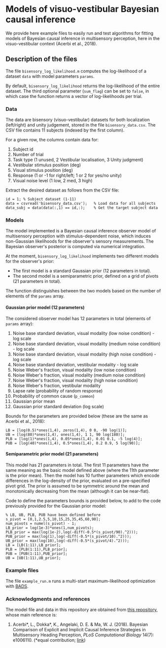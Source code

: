 # Models of visuo-vestibular Bayesian causal inference

We provide here example files to easily run and test algorithms for fitting models of Bayesian causal inference in multisensory perception, here in the visuo-vestibular context (Acerbi et al., 2018).

## Description of the files

The file `bisensory_log_likelihood.m` computes the log-likelihood of a dataset `data` with model parameters `params`.

By default, `bisensory_log_likelihood` returns the log-likelihood of the entire dataset. The third optional parameter (`sum_flag`) can be set to `false`, in which case the function returns a vector of log-likelihoods per trial.

### Data

The data are bisensory (visuo-vestibular) datasets for both localization (left/right) and unity judgement, stored in the file `bisensory_data.csv`. The CSV file contains 11 subjects (indexed by the first column).

For a given row, the columns contain data for:
1. Subject id
2. Number of trial
3. Task type (1 unused, 2 Vestibular localisation, 3 Unity judgment)
4. Vestibular stimulus position (deg)
5. Visual stimulus position (deg)
6. Response (1 or -1 for right/left; 1 or 2 for yes/no unity)
7. Visual noise level (1 low, 2 med, 3 high)

Extract the desired dataset as follows from the CSV file:
```
id = 1; % Subject dataset (1-11)
data = csvread('bisensory_data.csv');   % Load data for all subjects
data_subj = data(data(:,1) == id,:);    % Get the target subject data
```
### Models

The model implemented is a Bayesian causal inference observer model of multisensory perception with stimulus-dependent noise, which induces non-Gaussian likelihoods for the observer's sensory measurements. The Bayesian observer's posterior is computed via numerical integration.

At the moment, `bisensory_log_likelihood` implements two different models for the observer's prior:
- The first model is a standard Gaussian prior (12 parameters in total).
- The second model is a semiparametric prior, defined on a grid of pivots (21 parameters in total).

The function distinguishes between the two models based on the number of elements of the `params` array.

#### Gaussian prior model (12 parameters)

The considered observer model has 12 parameters in total (elements of `params` array):

1. Noise base standard deviation, visual modality (low noise condition) - log scale
2. Noise base standard deviation, visual modality (medium noise condition) - log scale
3. Noise base standard deviation, visual modality (high noise condition) - log scale
4. Noise base standard deviation, vestibular modality - log scale
5. Noise Weber's fraction, visual modality (low noise condition)
6. Noise Weber's fraction, visual modality (medium noise condition)
7. Noise Weber's fraction, visual modality (high noise condition)
8. Noise Weber's fraction, vestibular modality
9. Lapse rate (probability of random response)
10. Probability of common cause (`p_common`)
11. Gaussian prior mean
12. Gaussian prior standard deviation (log scale)

Bounds for the parameters are provided below (these are the same as Acerbi et al., 2018):
```
LB = [log(0.5)*ones(1,4), zeros(1,4), 0 0, -90 log(1)];
UB = [log(80)*ones(1,4), ones(1,4), 1 1, 90 log(180)];
PLB = [log(1)*ones(1,4), 0.05*ones(1,4), 0.01 0.1, -5 log(4)];
PUB = [log(40)*ones(1,4), 0.5*ones(1,4), 0.2 0.9, 5 log(90)];
```

#### Semiparametric prior model (21 parameters)

This model has 21 parameters in total. The first 11 parameters have the same meaning as the basic model defined above (where the 11th parameter is the prior mean).
Then the model has 10 further parameters which encode differences in the log-density of the prior, evaluated on a pre-specified pivot grid.
The prior is assumed to be symmetric around the mean and monotonically decreasing from the mean (although it can be near-flat).

Code to define the parameters bounds is provided below, to add to the code previously provided for the Gaussian prior model:
```
% LB, UB, PLB, PUB have been defined before
s_pivot = [0,1,2.5,5,10,15,25,35,45,60,90];
num_pivots = numel(s_pivot) - 1;
LB_prior = log(1e-3)*ones(1,num_pivots);
PLB_prior = max(log(1e-2),log(-diff(-0.5*(s_pivot/90).^2)));
PUB_prior = max(log(1),log(-diff(-0.5*(s_pivot/10).^2)));
UB_prior = max(log(10),log(-diff(-0.5*(s_pivot/4).^2)));    
LB = [LB(1:11),LB_prior];
PLB = [PLB(1:11),PLB_prior];
PUB = [PUB(1:11),PUB_prior];
UB = [UB(1:11),UB_prior];
```

### Example files

The file `example_run.m` runs a multi-start maximum-likelihood optimization with [BADS](https://github.com/acerbilab/bads).

### Acknowledgments and references

The model file and data in this repository are obtained from [this repository](https://github.com/lacerbi/visvest-causinf), whose main reference is:

1. Acerbi\*, L., Dokka\*, K., Angelaki, D. E. & Ma, W. J. (2018). Bayesian Comparison of Explicit and Implicit Causal Inference Strategies in Multisensory Heading Perception, *PLoS Computational Biology* 14(7): e1006110. (\*equal contribution; [link](https://journals.plos.org/ploscompbiol/article?id=10.1371/journal.pcbi.1006110))
